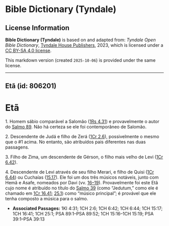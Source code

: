# Bible Dictionary (Tyndale)

## License Information

**Bible Dictionary (Tyndale)** is based on and adapted from: _Tyndale Open Bible Dictionary_, [Tyndale House Publishers](https://tyndaleopenresources.com/), 2023, which is licensed under a [CC BY-SA 4.0 license](https://creativecommons.org/licenses/by-sa/4.0/legalcode.en).

This markdown version (created `2025-10-06`) is provided under the same license.



--------------------------------

## Etã (id: 806201)

Etã
===

1\. Homem sábio comparável a Salomão ([1Rs 4\.31](https://ref.ly/1Kgs4:31)) e provavelmente o autor do [Salmo 89](https://ref.ly/Ps89:1-Ps89:52). Não há certeza se ele foi contemporâneo de Salomão.

2\. Descendente de Judá e filho de Zerá ([1Cr 2\.6](https://ref.ly/1Chr2:6)), possivelmente o mesmo que o \#1 acima. No entanto, são atribuídos pais diferentes nas duas passagens.

3\. Filho de Zima, um descendente de Gérson, o filho mais velho de Levi ([1Cr 6\.42](https://ref.ly/1Chr6:42)).

4\. Descendente de Levi através de seu filho Merari, e filho de Quisi ([1Cr 6\.44](https://ref.ly/1Chr6:44)) ou Cuchaías ([15\.17](https://ref.ly/1Chr15:17)). Ele foi um dos três músicos notáveis, junto com Hemã e Asafe, nomeados por Davi (vv. [16–19](https://ref.ly/1Chr15:16-1Chr15:19)). Provavelmente foi este Etã cujo nome é atribuído no título do [Salmo 39](https://ref.ly/Ps39:1-Ps39:13) (como “Jedutum,” como ele é chamado em [1Cr 16\.41](https://ref.ly/1Chr16:41); [25\.1](https://ref.ly/1Chr25:1)) como “músico principal”; é provável que ele tenha composto a música para o salmo.

* **Associated Passages:** 1KI 4:31; 1CH 2:6; 1CH 6:42; 1CH 6:44; 1CH 15:17; 1CH 16:41; 1CH 25:1; PSA 89:1–PSA 89:52; 1CH 15:16–1CH 15:19; PSA 39:1–PSA 39:13


